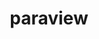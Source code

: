 ---
title: paraview
description: ----------------
image:

# Badge style
style:
    background: "#FDAC0B"
    color: "#fff"
---